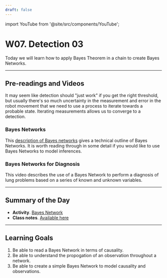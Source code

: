 ```yaml
---
draft: false
---
```


import YouTube from '@site/src/components/YouTube';


# W07. Detection 03
Today we will learn how to apply Bayes Theorem in a chain to create Bayes Networks. 

---
## Pre-readings and Videos
It may seem like detection should "just work" if you get the right threshold, but usually there's so much uncertainty in the measurement and error in the robot movement that we need to use a process to iterate towards a probable state. Iterating measurements allows us to converge to a detection.

### Bayes Networks
This [description of Bayes networks](https://www.bayesserver.com/docs/introduction/bayesian-networks/) gives a technical outline of Bayes Networks. It is worth reading through in some detail if you would like to use Bayes Networks to model inferences.

### Bayes Networks for Diagnosis
<YouTube id="97KBdmSQEJ0" />
This video describes the use of a Bayes Network to perform a diagnosis of lung problems based on a series of known and unknown variables.

---
## Summary of the Day
- **Activity**. [Bayes Network](https://online.bayesserver.com/)
- **Class notes**. [Available here](/pdf/W07.%20Detection%2003.pdf)

---
## Learning Goals
1. Be able to read a Bayes Network in terms of causality.
2. Be able to understand the propogation of an observation throughout a network.
3. Be able to create a simple Bayes Network to model causality and observations.